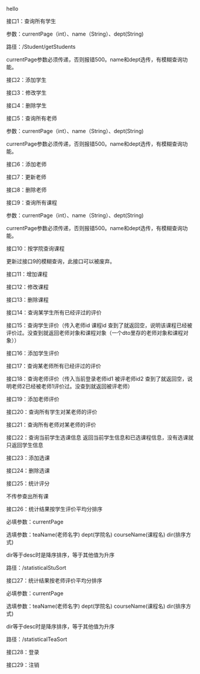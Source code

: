 hello

接口1：查询所有学生 

参数：currentPage（int）、name（String）、dept(String)

路径：/Student/getStudents

currentPage参数必须传递，否则报错500。name和dept选传，有模糊查询功能。

接口2：添加学生

接口3：修改学生

接口4：删除学生

接口5：查询所有老师

参数：currentPage（int）、name（String）、dept(String)

currentPage参数必须传递，否则报错500。name和dept选传，有模糊查询功能。

接口6：添加老师

接口7：更新老师

接口8：删除老师

接口9：查询所有课程

参数：currentPage（int）、name（String）、dept(String)

currentPage参数必须传递，否则报错500。name和dept选传，有模糊查询功能。

接口10：按学院查询课程

更新过接口9的模糊查询，此接口可以被废弃。

接口11：增加课程

接口12：修改课程

接口13：删除课程

接口14：查询某学生所有已经评过的评价

接口15：查询学生评价（传入老师id 课程id 查到了就返回空，说明该课程已经被评价过。没查到就返回老师对象和课程对象（一个dto里存的老师对象和课程对象））

接口16：添加学生评价

接口17：查询某老师所有已经评过的评价

接口18：查询老师评价（传入当前登录老师id1 被评老师id2 查到了就返回空，说明老师2已经被老师1评价过。没查到就返回被评老师）

接口19：添加老师评价

接口20：查询所有学生对某老师的评价

接口21：查询所有老师对某老师的评价

接口22：查询当前学生选课信息 返回当前学生信息和已选课程信息，没有选课就只返回学生信息

接口23：添加选课

接口24：删除选课

接口25：统计评分

不传参查出所有课

接口26：统计结果按学生评价平均分排序

必填参数：currentPage

选填参数：teaName(老师名字)  dept(学院名)  courseName(课程名)  dir(排序方式)

dir等于desc时是降序排序，等于其他值为升序

路径：/statisticalStuSort

接口27：统计结果按老师评价平均分排序

必填参数：currentPage

选填参数：teaName(老师名字)  dept(学院名)  courseName(课程名)  dir(排序方式)

dir等于desc时是降序排序，等于其他值为升序

路径：/statisticalTeaSort

接口28：登录

接口29：注销